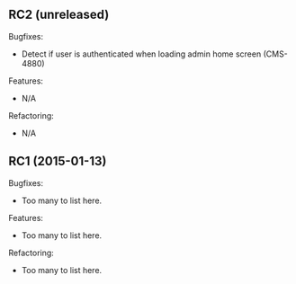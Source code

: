 
## RC2 (unreleased)

Bugfixes:

  - Detect if user is authenticated when loading admin home screen (CMS-4880)

Features:

  - N/A

Refactoring:

  - N/A


## RC1 (2015-01-13)

Bugfixes:

  - Too many to list here.

Features:

  - Too many to list here.

Refactoring:

  - Too many to list here.


